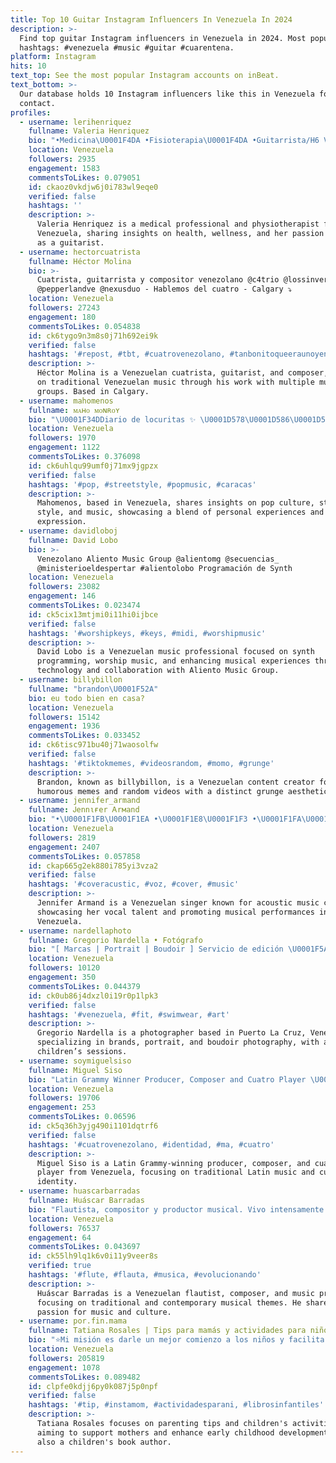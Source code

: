 ```yaml
---
title: Top 10 Guitar Instagram Influencers In Venezuela In 2024
description: >-
  Find top guitar Instagram influencers in Venezuela in 2024. Most popular
  hashtags: #venezuela #music #guitar #cuarentena.
platform: Instagram
hits: 10
text_top: See the most popular Instagram accounts on inBeat.
text_bottom: >-
  Our database holds 10 Instagram influencers like this in Venezuela for you to
  contact.
profiles:
  - username: lerihenriquez
    fullname: Valeria Henriquez
    bio: "•Medicina\U0001F4DA •Fisioterapia\U0001F4DA •Guitarrista/H6 Venezolana/Portuguesa\U0001F1FB\U0001F1EA\U0001F1F5\U0001F1F9 @ttwinsstore @ttwinsmakeup @byttwins"
    location: Venezuela
    followers: 2935
    engagement: 1583
    commentsToLikes: 0.079051
    id: ckaoz0vkdjw6j0i783wl9eqe0
    verified: false
    hashtags: ''
    description: >-
      Valeria Henriquez is a medical professional and physiotherapist from
      Venezuela, sharing insights on health, wellness, and her passion for music
      as a guitarist.
  - username: hectorcuatrista
    fullname: Héctor Molina
    bio: >-
      Cuatrista, guitarrista y compositor venezolano @c4trio @lossinverguenzas
      @pepperlandve @nexusduo - Hablemos del cuatro - Calgary ⤵️
    location: Venezuela
    followers: 27243
    engagement: 180
    commentsToLikes: 0.054838
    id: ck6tygo9n3m8s0j71h692ei9k
    verified: false
    hashtags: '#repost, #tbt, #cuatrovenezolano, #tanbonitoqueeraunoyenloquesevuelve'
    description: >-
      Héctor Molina is a Venezuelan cuatrista, guitarist, and composer, focusing
      on traditional Venezuelan music through his work with multiple musical
      groups. Based in Calgary.
  - username: mahomenos
    fullname: ᴍᴀʜᴏ ᴍᴏɴʀᴏʏ
    bio: "\U0001F34DDiario de locuritas ✨ \U0001D578\U0001D586\U0001D58D\U0001D594 \U0001D592\U0001D58A\U0001D586\U0001D593\U0001D598 \U0001D592\U0001D586\U0001D58C\U0001D58E\U0001D588"
    location: Venezuela
    followers: 1970
    engagement: 1122
    commentsToLikes: 0.376098
    id: ck6uhlqu99umf0j71mx9jgpzx
    verified: false
    hashtags: '#pop, #streetstyle, #popmusic, #caracas'
    description: >-
      Mahomenos, based in Venezuela, shares insights on pop culture, street
      style, and music, showcasing a blend of personal experiences and creative
      expression.
  - username: davidloboj
    fullname: David Lobo
    bio: >-
      Venezolano Aliento Music Group @alientomg @secuencias_
      @ministerioeldespertar #alientolobo Programación de Synth
    location: Venezuela
    followers: 23082
    engagement: 146
    commentsToLikes: 0.023474
    id: ck5cix13mtjmi0i11hi0ijbce
    verified: false
    hashtags: '#worshipkeys, #keys, #midi, #worshipmusic'
    description: >-
      David Lobo is a Venezuelan music professional focused on synth
      programming, worship music, and enhancing musical experiences through
      technology and collaboration with Aliento Music Group.
  - username: billybillon
    fullname: "brandon\U0001F52A"
    bio: eu todo bien en casa?
    location: Venezuela
    followers: 15142
    engagement: 1936
    commentsToLikes: 0.033452
    id: ck6tisc971bu40j71waosolfw
    verified: false
    hashtags: '#tiktokmemes, #videosrandom, #momo, #grunge'
    description: >-
      Brandon, known as billybillon, is a Venezuelan content creator focusing on
      humorous memes and random videos with a distinct grunge aesthetic.
  - username: jennifer_armand
    fullname: Ꭻennιғer Ꭺrмand
    bio: "•\U0001F1FB\U0001F1EA •\U0001F1E8\U0001F1F3 •\U0001F1FA\U0001F1F8 ••\U0001F3A4\U0001F3B6☆\U0001F91F\U0001F3FB \U0001F4CDMérida, VNZLA ——————————————— @arconubemerida"
    location: Venezuela
    followers: 2819
    engagement: 2407
    commentsToLikes: 0.057858
    id: ckap665g2ek880i785yi3vza2
    verified: false
    hashtags: '#coveracustic, #voz, #cover, #music'
    description: >-
      Jennifer Armand is a Venezuelan singer known for acoustic music covers,
      showcasing her vocal talent and promoting musical performances in Mérida,
      Venezuela.
  - username: nardellaphoto
    fullname: Gregorio Nardella • Fotógrafo
    bio: "[ Marcas | Portrait | Boudoir ] Servicio de edición \U0001F5A5 \U0001F4CDPuerto La Cruz Venezuela #nardellaph Sesiones para niños por @gnardellafotos \U0001F4F104120817419"
    location: Venezuela
    followers: 10120
    engagement: 350
    commentsToLikes: 0.044379
    id: ck0ub86j4dxzl0i19r0p1lpk3
    verified: false
    hashtags: '#venezuela, #fit, #swimwear, #art'
    description: >-
      Gregorio Nardella is a photographer based in Puerto La Cruz, Venezuela,
      specializing in brands, portrait, and boudoir photography, with a focus on
      children’s sessions.
  - username: soymiguelsiso
    fullname: Miguel Siso
    bio: "Latin Grammy Winner Producer, Composer and Cuatro Player \U0001F1FB\U0001F1EA\U0001F1EA\U0001F1FA"
    location: Venezuela
    followers: 19706
    engagement: 253
    commentsToLikes: 0.06596
    id: ck5q36h3yjg490i1101dqtrf6
    verified: false
    hashtags: '#cuatrovenezolano, #identidad, #ma, #cuatro'
    description: >-
      Miguel Siso is a Latin Grammy-winning producer, composer, and cuatro
      player from Venezuela, focusing on traditional Latin music and cultural
      identity.
  - username: huascarbarradas
    fullname: Huáscar Barradas
    bio: "Flautista, compositor y productor musical. Vivo intensamente cada segundo que me da la vida. #LaFlautaDeVenezuela \U0001F1FB\U0001F1EA 561 6173290 #ONDAMORUNA \U0001F3A5 ⬇️⬇️"
    location: Venezuela
    followers: 76537
    engagement: 64
    commentsToLikes: 0.043697
    id: ck55lh9lq1k6v0i11y9veer8s
    verified: true
    hashtags: '#flute, #flauta, #musica, #evolucionando'
    description: >-
      Huáscar Barradas is a Venezuelan flautist, composer, and music producer,
      focusing on traditional and contemporary musical themes. He shares his
      passion for music and culture.
  - username: por.fin.mama
    fullname: Tatiana Rosales | Tips para mamás y actividades para niños
    bio: "⭐️Mi misión es darle un mejor comienzo a los niños y facilitarle la vida a las mamás \U0001F4DAAutora del libro infantil MIRA TU CACA Conócelo aquí\U0001F447"
    location: Venezuela
    followers: 205819
    engagement: 1078
    commentsToLikes: 0.089482
    id: clpfe0kdjj6py0k087j5p0npf
    verified: false
    hashtags: '#tip, #instamom, #actividadesparani, #librosinfantiles'
    description: >-
      Tatiana Rosales focuses on parenting tips and children's activities,
      aiming to support mothers and enhance early childhood development. She is
      also a children's book author.
---
```



